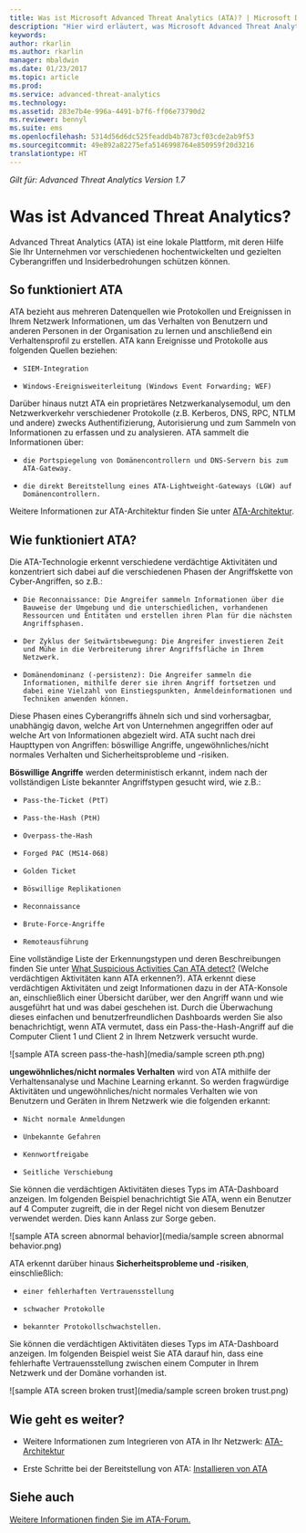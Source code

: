 ```yaml
---
title: Was ist Microsoft Advanced Threat Analytics (ATA)? | Microsoft Docs
description: "Hier wird erläutert, was Microsoft Advanced Threat Analytics (ATA) ist und welche Arten von verdächtigen Aktivitäten erkannt werden können"
keywords: 
author: rkarlin
ms.author: rkarlin
manager: mbaldwin
ms.date: 01/23/2017
ms.topic: article
ms.prod: 
ms.service: advanced-threat-analytics
ms.technology: 
ms.assetid: 283e7b4e-996a-4491-b7f6-ff06e73790d2
ms.reviewer: bennyl
ms.suite: ems
ms.openlocfilehash: 5314d56d6dc525feaddb4b7873cf03cde2ab9f53
ms.sourcegitcommit: 49e892a82275efa5146998764e850959f20d3216
translationtype: HT
---
```

*Gilt für: Advanced Threat Analytics Version 1.7*


# <a name="what-is-advanced-threat-analytics"></a>Was ist Advanced Threat Analytics?
Advanced Threat Analytics (ATA) ist eine lokale Plattform, mit deren Hilfe Sie Ihr Unternehmen vor verschiedenen hochentwickelten und gezielten Cyberangriffen und Insiderbedrohungen schützen können.

## <a name="how-ata-works"></a>So funktioniert ATA
ATA bezieht aus mehreren Datenquellen wie Protokollen und Ereignissen in Ihrem Netzwerk Informationen, um das Verhalten von Benutzern und anderen Personen in der Organisation zu lernen und anschließend ein Verhaltensprofil zu erstellen.
ATA kann Ereignisse und Protokolle aus folgenden Quellen beziehen:

-     SIEM-Integration
-     Windows-Ereignisweiterleitung (Windows Event Forwarding; WEF)

Darüber hinaus nutzt ATA ein proprietäres Netzwerkanalysemodul, um den Netzwerkverkehr verschiedener Protokolle (z.B. Kerberos, DNS, RPC, NTLM und andere) zwecks Authentifizierung, Autorisierung und zum Sammeln von Informationen zu erfassen und zu analysieren. ATA sammelt die Informationen über:

-     die Portspiegelung von Domänencontrollern und DNS-Servern bis zum ATA-Gateway.
-     die direkt Bereitstellung eines ATA-Lightweight-Gateways (LGW) auf Domänencontrollern.

Weitere Informationen zur ATA-Architektur finden Sie unter [ATA-Architektur](/advanced-threat-analytics/plan-design/ata-architecture).

## <a name="what-does-ata-do"></a>Wie funktioniert ATA?

Die ATA-Technologie erkennt verschiedene verdächtige Aktivitäten und konzentriert sich dabei auf die verschiedenen Phasen der Angriffskette von Cyber-Angriffen, so z.B.:

-     Die Reconnaissance: Die Angreifer sammeln Informationen über die Bauweise der Umgebung und die unterschiedlichen, vorhandenen Ressourcen und Entitäten und erstellen ihren Plan für die nächsten Angriffsphasen.
-     Der Zyklus der Seitwärtsbewegung: Die Angreifer investieren Zeit und Mühe in die Verbreiterung ihrer Angriffsfläche in Ihrem Netzwerk.
-     Domänendominanz (-persistenz): Die Angreifer sammeln die Informationen, mithilfe derer sie ihren Angriff fortsetzen und dabei eine Vielzahl von Einstiegspunkten, Anmeldeinformationen und Techniken anwenden können. 

Diese Phasen eines Cyberangriffs ähneln sich und sind vorhersagbar, unabhängig davon, welche Art von Unternehmen angegriffen oder auf welche Art von Informationen abgezielt wird.
ATA sucht nach drei Haupttypen von Angriffen: böswillige Angriffe, ungewöhnliches/nicht normales Verhalten und Sicherheitsprobleme und -risiken.

**Böswillige Angriffe** werden deterministisch erkannt, indem nach der vollständigen Liste bekannter Angriffstypen gesucht wird, wie z.B.:

-     Pass-the-Ticket (PtT)
-     Pass-the-Hash (PtH)
-     Overpass-the-Hash
-     Forged PAC (MS14-068)
-     Golden Ticket
-     Böswillige Replikationen
-     Reconnaissance
-     Brute-Force-Angriffe
-     Remoteausführung

Eine vollständige Liste der Erkennungstypen und deren Beschreibungen finden Sie unter [What Suspicious Activities Can ATA detect?](ata-threats.md) (Welche verdächtigen Aktivitäten kann ATA erkennen?).
ATA erkennt diese verdächtigen Aktivitäten und zeigt Informationen dazu in der ATA-Konsole an, einschließlich einer Übersicht darüber, wer den Angriff wann und wie ausgeführt hat und was dabei geschehen ist. Durch die Überwachung dieses einfachen und benutzerfreundlichen Dashboards werden Sie also benachrichtigt, wenn ATA vermutet, dass ein Pass-the-Hash-Angriff auf die Computer Client 1 und Client 2 in Ihrem Netzwerk versucht wurde.

 ![sample ATA screen pass-the-hash](media/sample screen pth.png)

**ungewöhnliches/nicht normales Verhalten** wird von ATA mithilfe der Verhaltensanalyse und Machine Learning erkannt. So werden fragwürdige Aktivitäten und ungewöhnliches/nicht normales Verhalten wie von Benutzern und Geräten in Ihrem Netzwerk wie die folgenden erkannt:

-     Nicht normale Anmeldungen
-     Unbekannte Gefahren
-     Kennwortfreigabe
-     Seitliche Verschiebung


Sie können die verdächtigen Aktivitäten dieses Typs im ATA-Dashboard anzeigen. Im folgenden Beispiel benachrichtigt Sie ATA, wenn ein Benutzer auf 4 Computer zugreift, die in der Regel nicht von diesem Benutzer verwendet werden. Dies kann Anlass zur Sorge geben.

 ![sample ATA screen abnormal behavior](media/sample screen abnormal behavior.png) 

ATA erkennt darüber hinaus **Sicherheitsprobleme und -risiken**, einschließlich:

-     einer fehlerhaften Vertrauensstellung
-     schwacher Protokolle
-     bekannter Protokollschwachstellen.

Sie können die verdächtigen Aktivitäten dieses Typs im ATA-Dashboard anzeigen. Im folgenden Beispiel weist Sie ATA darauf hin, dass eine fehlerhafte Vertrauensstellung zwischen einem Computer in Ihrem Netzwerk und der Domäne vorhanden ist.

  ![sample ATA screen broken trust](media/sample screen broken trust.png)


## <a name="whats-next"></a>Wie geht es weiter?

-   Weitere Informationen zum Integrieren von ATA in Ihr Netzwerk: [ATA-Architektur](/advanced-threat-analytics/plan-design/ata-architecture)

-   Erste Schritte bei der Bereitstellung von ATA: [Installieren von ATA](/advanced-threat-analytics/deploy-use/install-ata-step1)

## <a name="see-also"></a>Siehe auch
[Weitere Informationen finden Sie im ATA-Forum.](https://social.technet.microsoft.com/Forums/security/home?forum=mata)
